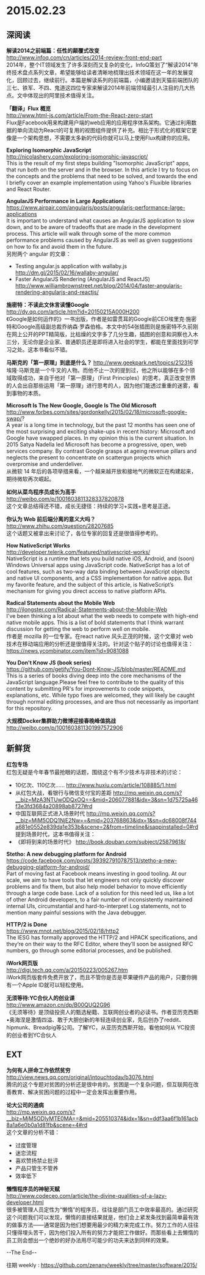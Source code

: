 2015.02.23
========  

## 深阅读  

**解读2014之前端篇：任性的颠覆式改变**  
http://www.infoq.com/cn/articles/2014-review-front-end-part  
2014年，整个IT领域发生了许多深刻而又复杂的变化，InfoQ策划了“解读2014”年终技术盘点系列文章，希望能够给读者清晰地梳理出技术领域在这一年的发展变化，回顾过去，继续前行。本篇是解读系列的前端篇，小编邀请到天猫前端团队的三七、铁军、不四、鬼道这四位专家来解读2014年前端领域最引人注目的几大热点。文中体现出的阿里技术值得关注。  

**「翻译」Flux 概览**  
http://www.html-js.com/article/From-the-React-zero-start  
Flux是Facebook用来构建用户端的web应用的应用程序体系架构。它通过利用数据的单向流动为React的可复用的视图组件提供了补充。相比于形式化的框架它更像是一个架构思想，不需要太多新的代码你就可以马上使用Flux构建你的应用。  

**Exploring Isomorphic JavaScript**  
http://nicolashery.com/exploring-isomorphic-javascript/  
This is the result of my first steps building "Isomorphic JavaScript" apps, that run both on the server and in the browser. In this article I try to focus on the concepts and the problems that need to be solved, and towards the end I briefly cover an example implementation using Yahoo's Fluxible libraries and React Router.

**AngularJS Performance in Large Applications**  
https://www.airpair.com/angularjs/posts/angularjs-performance-large-applications  
It is important to understand what causes an AngularJS application to slow down, and to be aware of tradeoffs that are made in the development process. This article will walk through some of the more common performance problems caused by AngularJS as well as given suggestions on how to fix and avoid them in the future.  
另附两个 angular 的文章：  
- Testing angular.js application with wallaby.js http://dm.gl/2015/02/16/wallaby-angular/  
- Faster AngularJS Rendering (AngularJS and ReactJS)  http://www.williambrownstreet.net/blog/2014/04/faster-angularjs-rendering-angularjs-and-reactjs/  

**施密特：不读此文休言读懂Google**  
http://dy.qq.com/article.htm?id=20150215A000H200  
《Google是如何运作的》一书出版，作者是如雷贯耳的Google前CEO埃里克·施密特和Google高级副总裁乔纳森·罗森伯格。本文中的54张插图则是施密特不久前刚在网上公开的PPT精简版，比枯燥的文字多了几分生趣，插图的创意和洞察也入木三分，无论你是企业家、普通职员还是即将进入社会的学生，都能在里面找到可学习之处。这本书看似不错。  

**马斯克的「第一原理」到底是什么？**
http://www.geekpark.net/topics/212316  
埃隆·马斯克是一个牛叉的人物。而他不止一次的提到过，他之所以能够在多个领域取得成功，来自于他对「第一原理」（First Principles）的思考。真正改变世界的人会出自那些运用「第一原理」进行思考的人，因为他们能透过重重的迷雾，看到事物的本质。

**Microsoft Is The New Google, Google Is The Old Microsoft**  
http://www.forbes.com/sites/gordonkelly/2015/02/18/microsoft-google-swap/?  
A year is a long time in technology, but the past 12 months has seen one of the most surprising and exciting shake-ups in recent history: Microsoft and Google have swapped places. In my opinion this is the current situation. In 2015 Satya Nadella led Microsoft has become a progressive, open, web services company. By contrast Google grasps at ageing revenue pillars and neglects the present to concentrate on scattergun projects which overpromise and underdeliver.  
从微软 14 年后的各项举措来看，一个越来越开放和接地气的微软正在构建起来，期待微软再次崛起。

**如何从菜鸟程序员成长为高手**  
http://weibo.com/p/1001603811328337820878  
这个文章总结得还不错，成长无捷径：持续的学习+实践+思考是正途。  

**你认为 Web 前后端分离的意义大吗？**  
http://www.zhihu.com/question/28207685  
这个话题又被拿出来讨论了，各位专家的回复还是很值得参考的。

**How NativeScript Works**  
http://developer.telerik.com/featured/nativescript-works/  
NativeScript is a runtime that lets you build native iOS, Android, and (soon) Windows Universal apps using JavaScript code. NativeScript has a lot of cool features, such as two-way data binding between JavaScript objects and native UI components, and a CSS implementation for native apps. But my favorite feature, and the subject of this article, is NativeScript’s mechanism for giving you direct access to native platform APIs.

**Radical Statements about the Mobile Web**  
http://jlongster.com/Radical-Statements-about-the-Mobile-Web  
I've been thinking a lot about what the web needs to compete with high-end native mobile apps. This is a list of bold statements that I think warrant discussion for getting the web to perform well on mobile.  
作者是 mozilla 的一位专家。在react native 风头正茂的时候，这个文章对 web 技术在移动端应用的分析还是很值得关注的。针对这个贴子的讨论也值得关注：https://news.ycombinator.com/item?id=9081088  

**You Don't Know JS (book series)**  
https://github.com/getify/You-Dont-Know-JS/blob/master/README.md  
This is a series of books diving deep into the core mechanisms of the JavaScript language.Please feel free to contribute to the quality of this content by submitting PR's for improvements to code snippets, explanations, etc. While typo fixes are welcomed, they will likely be caught through normal editing processes, and are thus not necessarily as important for this repository.  

**大规模Docker集群助力微博迎接春晚峰值挑战**  
http://weibo.com/p/1001603811301997572906  


## 新鲜货

**红包专场**  
红包无疑是今年春节最抢眼的话题，围绕这个有不少技术与非技术的讨论：  
- 10亿次、110亿次……  http://www.huxiu.com/article/108885/1.html  
- 从红包大战，看银行与微信支付宝的差距  http://mp.weixin.qq.com/s?__biz=MzA3NTUwODQxOQ==&mid=206077881&idx=3&sn=1d75725a46f3e3fd3684a20898ab8727#rd  
- 中国互联网正式进入场景时代  http://mp.weixin.qq.com/s?__biz=MjM5ODQ1NjE2Nw==&mid=203768863&idx=1&sn=dc68008f744a681e0552e839da1e353b&scene=2&from=timeline&isappinstalled=0#rd  
提到场景时代，这本书值得关注：
- 《即将到来的场景时代》 http://book.douban.com/subject/25879618/  

**Stetho: A new debugging platform for Android**  
https://code.facebook.com/posts/393927910787513/stetho-a-new-debugging-platform-for-android/  
Part of moving fast at Facebook means investing in good tooling. At our scale, we aim to have tools that let engineers not only quickly discover problems and fix them, but also help model behavior to move efficiently through a large code base. Lack of a solution for this need led us, like a lot of other Android developers, to a fair number of inconsistently maintained internal UIs, circumstantial and hard-to-interpret Log statements, not to mention many painful sessions with the Java debugger.  

**HTTP/2 is Done**  
https://www.mnot.net/blog/2015/02/18/http2  
The IESG has formally approved the HTTP/2 and HPACK specifications, and they’re on their way to the RFC Editor, where they’ll soon be assigned RFC numbers, go through some editorial processes, and be published.

**iWork网页版**  
http://digi.tech.qq.com/a/20150223/005267.htm  
iWork网页版套件免费开放了，而且不管你是否是苹果硬件产品的用户，只要你拥有一个Apple ID就可以轻松使用。

**无须等待:YC合伙人的创业课**  
http://www.amazon.cn/dp/B00QUQ2G96  
《无须等待》是顶级投资人的甄选秘籍、互联网创业者的必读书。作者亚历克西斯•奥海涅是激情四溢、敢于大胆创新的年轻连续创业家，先后创办了reddit、hipmunk、Breadpig等公司。了解YC，从亚历克西斯开始，看他如何从 YC投资的创业者到YC合伙人  

## EXT  

**为何有人拼命工作依然贫穷**  
http://view.news.qq.com/original/intouchtoday/b3076.html  
腾讯的这个专题对贫困的分析还是很中肯的。贫困是一个复杂问题，但互联网在改善教育、解决贫困问题的过程中一定会发挥出重要作用。

**论大公司的通病**  
http://mp.weixin.qq.com/s?__biz=MjM5ODIyMTE0MA==&mid=205510374&idx=1&sn=ddf3aa6f1b161acb8a1a6e0b0a1d81fb&scene=4#rd  
这个文章的分析不错：  
- 过度管理  
- 迷恋流程  
- 喜欢赞扬禁止批评  
- 产品只管生不管养  
- 效率低下  

**懒惰程序员的神秘天赋**  
http://www.codeceo.com/article/the-divine-qualities-of-a-lazy-developer.html  
很多被管理人员定性为“懒惰”的程序员，往往是部门员工中效率最高的。通过研究这个问题我们可以发现，懒惰的直接结果就是，他们会上紧发条找到最简单最有效的做事方法——通常是因为他们想要用最少的精力来完成工作。努力工作的人往往只懂得埋头苦干，因为他们投入所有的努力才能把工作做好。而那些看上去懒惰的员工则会想出一个绝妙的好办法用尽可能少的功夫来达到同样的效果。

--The End--

往期 weekly : https://github.com/zenany/weekly/tree/master/software/2015/
